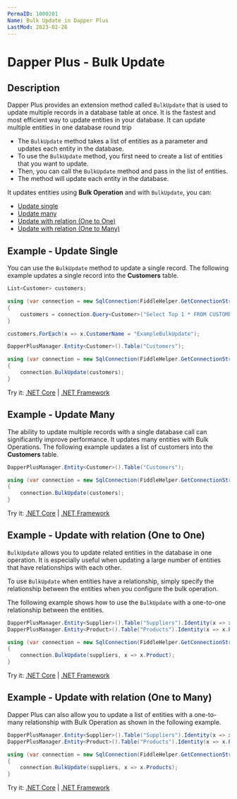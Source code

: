 ```yaml
---
PermaID: 1000201
Name: Bulk Update in Dapper Plus
LastMod: 2023-02-26
---
```


# Dapper Plus - Bulk Update

## Description

Dapper Plus provides an extension method called `BulkUpdate` that is used to update multiple records in a database table at once. It is the fastest and most efficient way to update entities in your database. It can update multiple entities in one database round trip

 - The `BulkUpdate` method takes a list of entities as a parameter and updates each entity in the database.
 - To use the `BulkUpdate` method, you first need to create a list of entities that you want to update. 
 - Then, you can call the `BulkUpdate` method and pass in the list of entities. 
 - The method will update each entity in the database.

It updates entities using **Bulk Operation** and with `BulkUpdate`, you can:

- [Update single](#example---update-single)
- [Update many](#example---update-many)
- [Update with relation (One to One)](#example---update-with-relation-one-to-one)
- [Update with relation (One to Many)](#example---update-with-relation-one-to-many)

## Example - Update Single

You can use the `BulkUpdate` method to update a single record. The following example updates a single record into the **Customers** table.

```csharp
List<Customer> customers;

using (var connection = new SqlConnection(FiddleHelper.GetConnectionStringSqlServerW3Schools()))
{
	customers = connection.Query<Customer>("Select Top 1 * FROM CUSTOMERS").ToList();
}

customers.ForEach(x => x.CustomerName = "ExampleBulkUpdate");

DapperPlusManager.Entity<Customer>().Table("Customers"); 

using (var connection = new SqlConnection(FiddleHelper.GetConnectionStringSqlServerW3Schools()))
{
	connection.BulkUpdate(customers);
}    
```
Try it: [.NET Core](https://dotnetfiddle.net/wUbog7) | [.NET Framework](https://dotnetfiddle.net/o1WkMA)

## Example - Update Many

The ability to update multiple records with a single database call can significantly improve performance. It updates many entities with Bulk Operations. The following example updates a list of customers into the **Customers** table.

```csharp
DapperPlusManager.Entity<Customer>().Table("Customers");

using (var connection = new SqlConnection(FiddleHelper.GetConnectionStringSqlServerW3Schools()))
{
    connection.BulkUpdate(customers);
}    
```
Try it: [.NET Core](https://dotnetfiddle.net/23NZSH) | [.NET Framework](hhttps://dotnetfiddle.net/10RLzV)

## Example - Update with relation (One to One)

`BulkUpdate` allows you to update related entities in the database in one operation. It is especially useful when updating a large number of entities that have relationships with each other. 

To use `BulkUpdate` when entities have a relationship, simply specify the relationship between the entities when you configure the bulk operation.

The following example shows how to use the `BulkUpdate` with a one-to-one relationship between the entities.

```csharp
DapperPlusManager.Entity<Supplier>().Table("Suppliers").Identity(x => x.SupplierID);
DapperPlusManager.Entity<Product>().Table("Products").Identity(x => x.ProductID);

using (var connection = new SqlConnection(FiddleHelper.GetConnectionStringSqlServerW3Schools()))
{    
    connection.BulkUpdate(suppliers, x => x.Product);
}        
```
Try it: [.NET Core](https://dotnetfiddle.net/xqbyE7) | [.NET Framework](https://dotnetfiddle.net/rwjvqz)

## Example - Update with relation (One to Many)

Dapper Plus can also allow you to update a list of entities with a one-to-many relationship with Bulk Operation as shown in the following example.

```csharp
DapperPlusManager.Entity<Supplier>().Table("Suppliers").Identity(x => x.SupplierID);
DapperPlusManager.Entity<Product>().Table("Products").Identity(x => x.ProductID);

using (var connection = new SqlConnection(FiddleHelper.GetConnectionStringSqlServerW3Schools()))
{
    connection.BulkUpdate(suppliers, x => x.Products);
}
```
Try it: [.NET Core](https://dotnetfiddle.net/l799dF) | [.NET Framework](https://dotnetfiddle.net/fsTfEg)
